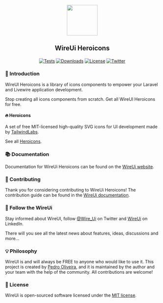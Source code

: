 <p align="center"><img src="https://wireui.dev/wireui/wireui-circle.png" height="100"></p>

<h2><p align="center">WireUi Heroicons</p></h2>

<p align="center">
<a href="https://github.com/wireui/heroicons/actions"><img src="https://github.com/wireui/heroicons/actions/workflows/tests.yml/badge.svg" alt="Tests"></a>
<a href="https://packagist.org/packages/wireui/heroicons"><img src="https://img.shields.io/packagist/dt/wireui/heroicons" alt="Downloads" /></a>
<a href="license.md"><img src="https://img.shields.io/github/license/wireui/heroicons" alt="License" /></a>
<a href="https://x.com/Wire_Ui"><img src="https://img.shields.io/twitter/url?url=https://x.com/Wire_Ui" alt="Twitter"></a>
</p>

### 🚀 Introduction

WireUI Heroicons is a library of icons components to empower your Laravel and Livewire application development.

Stop creating all icons components from scratch. Get all WireUI Heroicons for free.

#### 🔥 Heroicons

A set of free MIT-licensed high-quality SVG icons for UI development made by [TailwindLabs](https://github.com/tailwindlabs).

See all [Heroicons](https://heroicons.com).

### 📚 Documentation

Documentation for WireUi Heroicons can be found on the [WireUi website](https://wireui.dev/packages/heroicons).

### 🔧 Contributing

Thank you for considering contributing to WireUi Heroicons! The contribution guide can be found in the [WireUi documentation](https://wireui.dev/customize/contribution-guide).

### 📣 Follow the WireUi

Stay informed about WireUI, follow [@Wire_Ui](https://x.com/Wire_Ui) on Twitter and [WireUi](https://www.linkedin.com/company/wireui) on LinkedIn.

There will you see all the latest news about features, ideas, discussions and more...

### 💡 Philosophy

WireUI is and will always be FREE to anyone who would like to use it. This project is created by [Pedro Oliveira](https://github.com/ph7jack), and it is maintained by the author and your team with the help of the community. All contributions are welcome!

### 📝 License

WireUi is open-sourced software licensed under the [MIT license](license.md).
